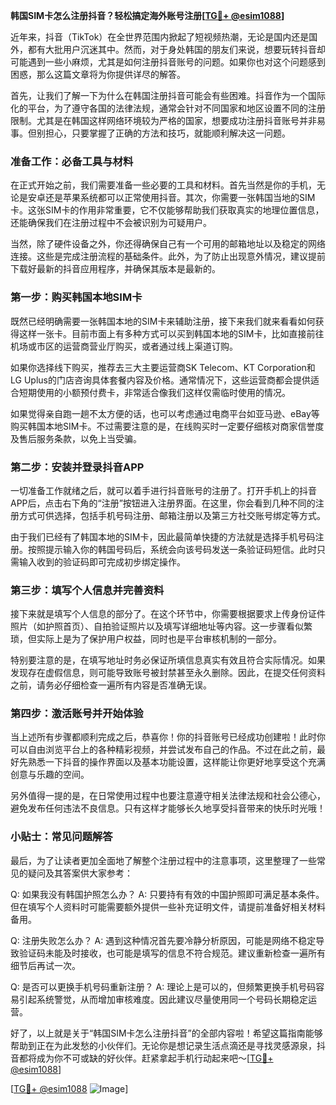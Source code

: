**韩国SIM卡怎么注册抖音？轻松搞定海外账号注册[[TG💪+ @esim1088](https://t.me/s/esim1088)]**

近年来，抖音（TikTok）在全世界范围内掀起了短视频热潮，无论是国内还是国外，都有大批用户沉迷其中。然而，对于身处韩国的朋友们来说，想要玩转抖音却可能遇到一些小麻烦，尤其是如何注册抖音账号的问题。如果你也对这个问题感到困惑，那么这篇文章将为你提供详尽的解答。

首先，让我们了解一下为什么在韩国注册抖音可能会有些困难。抖音作为一个国际化的平台，为了遵守各国的法律法规，通常会针对不同国家和地区设置不同的注册限制。尤其是在韩国这样网络环境较为严格的国家，想要成功注册抖音账号并非易事。但别担心，只要掌握了正确的方法和技巧，就能顺利解决这一问题。

### 准备工作：必备工具与材料

在正式开始之前，我们需要准备一些必要的工具和材料。首先当然是你的手机，无论是安卓还是苹果系统都可以正常使用抖音。其次，你需要一张韩国当地的SIM卡。这张SIM卡的作用非常重要，它不仅能够帮助我们获取真实的地理位置信息，还能确保我们在注册过程中不会被识别为可疑用户。

当然，除了硬件设备之外，你还得确保自己有一个可用的邮箱地址以及稳定的网络连接。这些是完成注册流程的基础条件。此外，为了防止出现意外情况，建议提前下载好最新的抖音应用程序，并确保其版本是最新的。

### 第一步：购买韩国本地SIM卡

既然已经明确需要一张韩国本地的SIM卡来辅助注册，接下来我们就来看看如何获得这样一张卡。目前市面上有多种方式可以买到韩国本地的SIM卡，比如直接前往机场或市区的运营商营业厅购买，或者通过线上渠道订购。

如果你选择线下购买，推荐去三大主要运营商SK Telecom、KT Corporation和LG Uplus的门店咨询具体套餐内容及价格。通常情况下，这些运营商都会提供适合短期使用的小额预付费卡，非常适合像我们这样仅需临时使用的情况。

如果觉得亲自跑一趟不太方便的话，也可以考虑通过电商平台如亚马逊、eBay等购买韩国本地SIM卡。不过需要注意的是，在线购买时一定要仔细核对商家信誉度及售后服务条款，以免上当受骗。

### 第二步：安装并登录抖音APP

一切准备工作就绪之后，就可以着手进行抖音账号的注册了。打开手机上的抖音APP后，点击右下角的“注册”按钮进入注册界面。在这里，你会看到几种不同的注册方式可供选择，包括手机号码注册、邮箱注册以及第三方社交账号绑定等方式。

由于我们已经有了韩国本地的SIM卡，因此最简单快捷的方法就是选择手机号码注册。按照提示输入你的韩国号码后，系统会向该号码发送一条验证码短信。此时只需输入收到的验证码即可完成初步绑定操作。

### 第三步：填写个人信息并完善资料

接下来就是填写个人信息的部分了。在这个环节中，你需要根据要求上传身份证件照片（如护照首页）、自拍验证照片以及填写详细地址等内容。这一步骤看似繁琐，但实际上是为了保护用户权益，同时也是平台审核机制的一部分。

特别要注意的是，在填写地址时务必保证所填信息真实有效且符合实际情况。如果发现存在虚假信息，则可能导致账号被封禁甚至永久删除。因此，在提交任何资料之前，请务必仔细检查一遍所有内容是否准确无误。

### 第四步：激活账号并开始体验

当上述所有步骤都顺利完成之后，恭喜你！你的抖音账号已经成功创建啦！此时你可以自由浏览平台上的各种精彩视频，并尝试发布自己的作品。不过在此之前，最好先熟悉一下抖音的操作界面以及基本功能设置，这样能让你更好地享受这个充满创意与乐趣的空间。

另外值得一提的是，在日常使用过程中也要注意遵守相关法律法规和社会公德心，避免发布任何违法不良信息。只有这样才能够长久地享受抖音带来的快乐时光哦！

### 小贴士：常见问题解答

最后，为了让读者更加全面地了解整个注册过程中的注意事项，这里整理了一些常见的疑问及其答案供大家参考：

Q: 如果我没有韩国护照怎么办？
A: 只要持有有效的中国护照即可满足基本条件。但在填写个人资料时可能需要额外提供一些补充证明文件，请提前准备好相关材料备用。

Q: 注册失败怎么办？
A: 遇到这种情况首先要冷静分析原因，可能是网络不稳定导致验证码未能及时接收，也可能是填写的信息不符合规范。建议重新检查一遍所有细节后再试一次。

Q: 是否可以更换手机号码重新注册？
A: 理论上是可以的，但频繁更换手机号码容易引起系统警觉，从而增加审核难度。因此建议尽量使用同一个号码长期稳定运营。

好了，以上就是关于“韩国SIM卡怎么注册抖音”的全部内容啦！希望这篇指南能够帮助到正在为此发愁的小伙伴们。无论你是想记录生活点滴还是寻找灵感源泉，抖音都将成为你不可或缺的好伙伴。赶紧拿起手机行动起来吧～[[TG💪+ @esim1088](https://t.me/s/esim1088)]

[[TG💪+ @esim1088](https://t.me/s/esim1088) ![Image](https://i.postimg.cc/4NQfJmqS/Snipaste-2025-05-13-00-14-12.png)]